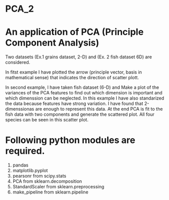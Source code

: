 # PCA_2

# An application of PCA (Principle Component Analysis)

Two datasets (Ex.1 grains dataset, 2-D) and (Ex. 2 fish dataset 6D) are considered.

In fitst example I have plotted the arrow (principle vector, basis in mathematical sense) that indicates the direction of scatter plott.

In second example, I have taken fish dataset (6-D) and Make a plot of the variances of the PCA features to find out which dimension is 
important and which dimenssion can be neglected. In this example I have also standarized the data because features have strong variation.
I have found that 2-dimenssionas are enough to represent this data.
At the end PCA is fit to the fish data with two components and generate the scattered plot. All four species can be seen in this scatter plot.

# Following python modules are required.

1. pandas
2. matplotlib.pyplot
3. pearsonr from scipy.stats
4. PCA from sklearn.decomposition
5. StandardScaler from sklearn.preprocessing 
6. make_pipeline from sklearn.pipeline  
